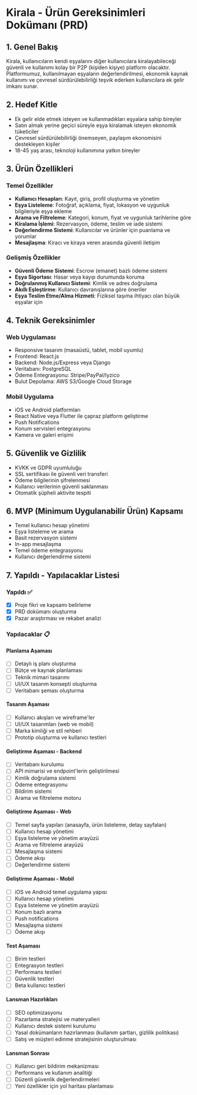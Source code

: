 # Kirala - Ürün Gereksinimleri Dokümanı (PRD)

## 1. Genel Bakış
Kirala, kullanıcıların kendi eşyalarını diğer kullanıcılara kiralayabileceği güvenli ve kullanımı kolay bir P2P (kişiden kişiye) platform olacaktır. Platformumuz, kullanılmayan eşyaların değerlendirilmesi, ekonomik kaynak kullanımı ve çevresel sürdürülebilirliği teşvik ederken kullanıcılara ek gelir imkanı sunar.

## 2. Hedef Kitle

- Ek gelir elde etmek isteyen ve kullanmadıkları eşyalara sahip bireyler
- Satın almak yerine geçici süreyle eşya kiralamak isteyen ekonomik tüketiciler
- Çevresel sürdürülebilirliği önemseyen, paylaşım ekonomisini destekleyen kişiler
- 18-45 yaş arası, teknoloji kullanımına yatkın bireyler

## 3. Ürün Özellikleri

### Temel Özellikler

- **Kullanıcı Hesapları**: Kayıt, giriş, profil oluşturma ve yönetim
- **Eşya Listeleme**: Fotoğraf, açıklama, fiyat, lokasyon ve uygunluk bilgileriyle eşya ekleme
- **Arama ve Filtreleme**: Kategori, konum, fiyat ve uygunluk tarihlerine göre
- **Kiralama İşlemi**: Rezervasyon, ödeme, teslim ve iade sistemi
- **Değerlendirme Sistemi**: Kullanıcılar ve ürünler için puanlama ve yorumlar
- **Mesajlaşma**: Kiracı ve kiraya veren arasında güvenli iletişim

### Gelişmiş Özellikler

- **Güvenli Ödeme Sistemi**: Escrow (emanet) bazlı ödeme sistemi
- **Eşya Sigortası**: Hasar veya kayıp durumunda koruma
- **Doğrulanmış Kullanıcı Sistemi**: Kimlik ve adres doğrulama
- **Akıllı Eşleştirme**: Kullanıcı davranışlarına göre öneriler
- **Eşya Teslim Etme/Alma Hizmeti**: Fiziksel taşıma ihtiyacı olan büyük eşyalar için

## 4. Teknik Gereksinimler

### Web Uygulaması
- Responsive tasarım (masaüstü, tablet, mobil uyumlu)
- Frontend: React.js
- Backend: Node.js/Express veya Django
- Veritabanı: PostgreSQL
- Ödeme Entegrasyonu: Stripe/PayPal/Iyzico
- Bulut Depolama: AWS S3/Google Cloud Storage

### Mobil Uygulama
- iOS ve Android platformları
- React Native veya Flutter ile çapraz platform geliştirme
- Push Notifications
- Konum servisleri entegrasyonu
- Kamera ve galeri erişimi

## 5. Güvenlik ve Gizlilik

- KVKK ve GDPR uyumluluğu
- SSL sertifikası ile güvenli veri transferi
- Ödeme bilgilerinin şifrelenmesi
- Kullanıcı verilerinin güvenli saklanması
- Otomatik şüpheli aktivite tespiti

## 6. MVP (Minimum Uygulanabilir Ürün) Kapsamı

- Temel kullanıcı hesap yönetimi
- Eşya listeleme ve arama
- Basit rezervasyon sistemi
- In-app mesajlaşma
- Temel ödeme entegrasyonu
- Kullanıcı değerlendirme sistemi

## 7. Yapıldı - Yapılacaklar Listesi

### Yapıldı ✅

- [x] Proje fikri ve kapsamı belirleme
- [x] PRD dokümanı oluşturma
- [x] Pazar araştırması ve rekabet analizi

### Yapılacaklar 📋

#### Planlama Aşaması
- [ ] Detaylı iş planı oluşturma
- [ ] Bütçe ve kaynak planlaması
- [ ] Teknik mimari tasarımı
- [ ] UI/UX tasarım konsepti oluşturma
- [ ] Veritabanı şeması oluşturma

#### Tasarım Aşaması
- [ ] Kullanıcı akışları ve wireframe'ler
- [ ] UI/UX tasarımları (web ve mobil)
- [ ] Marka kimliği ve stil rehberi
- [ ] Prototip oluşturma ve kullanıcı testleri

#### Geliştirme Aşaması - Backend
- [ ] Veritabanı kurulumu
- [ ] API mimarisi ve endpoint'lerin geliştirilmesi
- [ ] Kimlik doğrulama sistemi
- [ ] Ödeme entegrasyonu
- [ ] Bildirim sistemi
- [ ] Arama ve filtreleme motoru

#### Geliştirme Aşaması - Web
- [ ] Temel sayfa yapıları (anasayfa, ürün listeleme, detay sayfaları)
- [ ] Kullanıcı hesap yönetimi
- [ ] Eşya listeleme ve yönetim arayüzü
- [ ] Arama ve filtreleme arayüzü
- [ ] Mesajlaşma sistemi
- [ ] Ödeme akışı
- [ ] Değerlendirme sistemi

#### Geliştirme Aşaması - Mobil
- [ ] iOS ve Android temel uygulama yapısı
- [ ] Kullanıcı hesap yönetimi
- [ ] Eşya listeleme ve yönetim arayüzü
- [ ] Konum bazlı arama
- [ ] Push notifications
- [ ] Mesajlaşma sistemi
- [ ] Ödeme akışı

#### Test Aşaması
- [ ] Birim testleri
- [ ] Entegrasyon testleri
- [ ] Performans testleri
- [ ] Güvenlik testleri
- [ ] Beta kullanıcı testleri

#### Lansman Hazırlıkları
- [ ] SEO optimizasyonu
- [ ] Pazarlama stratejisi ve materyalleri
- [ ] Kullanıcı destek sistemi kurulumu
- [ ] Yasal dokümanların hazırlanması (kullanım şartları, gizlilik politikası)
- [ ] Satış ve müşteri edinme stratejisinin oluşturulması

#### Lansman Sonrası
- [ ] Kullanıcı geri bildirim mekanizması
- [ ] Performans ve kullanım analitiği
- [ ] Düzenli güvenlik değerlendirmeleri
- [ ] Yeni özellikler için yol haritası planlaması 
